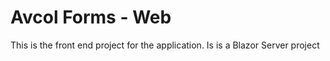 # Avcol Forms - Web
This is the front end project for the application. Is is a Blazor Server project
